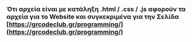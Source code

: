 ### Ότι αρχεία είναι με κατάληξη .html / .css / .js αφορούν τα αρχεία για το Website και συγκεκριμένα για την Σελίδα  [https://grcodeclub.gr/programming/](https://grcodeclub.gr/programming/)
